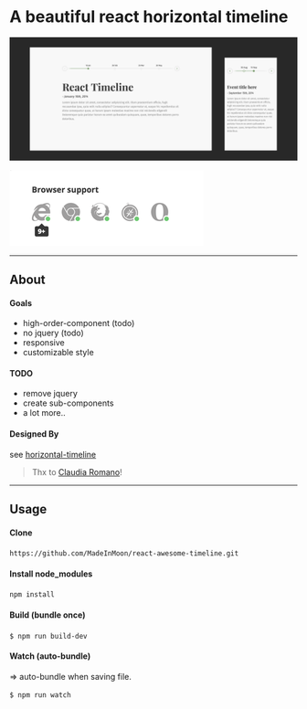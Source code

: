 # A beautiful react horizontal timeline

![screenshot](https://raw.githubusercontent.com/MadeInMoon/react-awesome-timeline/master/client/img/screenshot.jpg)


![support](https://raw.githubusercontent.com/MadeInMoon/react-awesome-timeline/master/client/img/support.png)


----------------



## About



#### Goals

- high-order-component (todo)
- no jquery (todo)
- responsive
- customizable style


#### TODO

- remove jquery
- create sub-components
- a lot more.. 


#### Designed By

see [horizontal-timeline](https://codyhouse.co/gem/horizontal-timeline/)

>Thx to [Claudia Romano](https://twitter.com/romano_cla)!



----------------


## Usage


#### Clone

`https://github.com/MadeInMoon/react-awesome-timeline.git`


#### Install node_modules

`npm install`


#### Build (bundle once)

`$ npm run build-dev `


#### Watch (auto-bundle)

=> auto-bundle when saving file.

`$ npm run watch`





